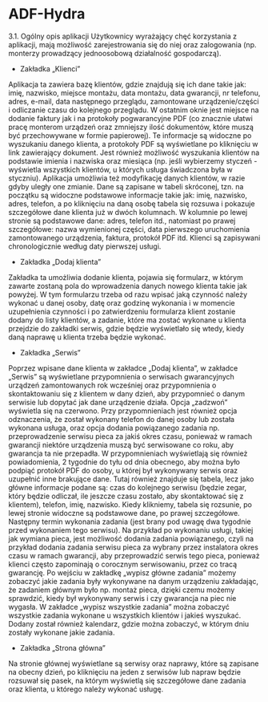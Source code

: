 # ADF-Hydra

3.1.	Ogólny opis aplikacji
Użytkownicy wyrażający chęć korzystania z aplikacji, mają możliwość  zarejestrowania się do niej oraz zalogowania (np. monterzy prowadzący jednoosobową działalność gospodarczą).

- Zakładka „Klienci”

Aplikacja ta zawiera bazę klientów, gdzie znajdują się ich dane takie jak: imię, nazwisko, miejsce montażu, data montażu, data gwarancji, nr telefonu, adres, e-mail, data następnego przeglądu, zamontowane urządzenie/części i odliczanie czasu do kolejnego przeglądu. W ostatnim oknie jest miejsce na dodanie faktury jak i na protokoły pogwarancyjne PDF (co znacznie ułatwi pracę monterom urządzeń oraz zmniejszy ilość dokumentów, które muszą być przechowywane w formie papierowej). Te informacje są widoczne po wyszukaniu danego klienta, a protokoły PDF są wyświetlane po kliknięciu w link zawierający dokument. Jest również możliwość wyszukania klientów na podstawie imienia i nazwiska oraz miesiąca (np. jeśli wybierzemy styczeń - wyświetla wszystkich klientów, u których usługa świadczona była w styczniu). Aplikacja umożliwia też modyfikację danych klientów, w razie gdyby uległy one zmianie. Dane są zapisane w tabeli skróconej, tzn. na początku są widoczne podstawowe informacje takie jak: imię, nazwisko, adres, telefon, a po kliknięciu na daną osobę tabela się rozsuwa i pokazuje szczegółowe dane klienta już w dwóch kolumnach. W kolumnie po lewej stronie są podstawowe dane: adres, telefon itd., natomiast po prawej szczegółowe: nazwa wymienionej części, data pierwszego uruchomienia zamontowanego urządzenia, faktura, protokół PDF itd. Klienci są zapisywani chronologicznie według daty pierwszej usługi.

- Zakładka „Dodaj klienta”

Zakładka ta umożliwia dodanie klienta, pojawia się formularz, w którym zawarte zostaną pola do wprowadzenia danych nowego klienta takie jak powyżej. W tym formularzu trzeba od razu wpisać jaką czynność należy wykonać u danej osoby, datę oraz godzinę wykonania i w momencie uzupełnienia czynności i po zatwierdzeniu formularza klient zostanie dodany do listy klientów, a zadanie, które ma zostać wykonane u klienta przejdzie do zakładki serwis, gdzie będzie wyświetlało się wtedy, kiedy daną naprawę u klienta trzeba będzie wykonać.

- Zakładka „Serwis”

Poprzez wpisane dane klienta w zakładce „Dodaj klienta”, w zakładce „Serwis” są wyświetlane przypomnienia o serwisach gwarancyjnych urządzeń zamontowanych rok wcześniej oraz przypomnienia o skontaktowaniu się z klientem w dany dzień, aby przypomnieć o danym serwisie lub dopytać jak dane urządzenie działa. Opcja „zadzwoń” wyświetla się na czerwono. Przy przypomnieniach jest również opcja odznaczenia, że został wykonany telefon do danej osoby lub została wykonana usługa, oraz opcja dodania powiązanego zadania np. przeprowadzenie serwisu pieca za jakiś okres czasu, ponieważ w ramach gwarancji niektóre urządzenia muszą być serwisowane co roku, aby gwarancja ta nie przepadła. W przypomnieniach wyświetlają się również powiadomienia, 2 tygodnie do tyłu od dnia obecnego, aby można było podpiąć protokół PDF do osoby, u której był wykonywany serwis oraz uzupełnić inne brakujące dane. Tutaj również znajduje się tabela, lecz jako główne informacje podane są: czas do kolejnego serwisu (będzie zegar, który będzie odliczał, ile jeszcze czasu zostało, aby skontaktować się z klientem), telefon, imię, nazwisko. Kiedy klikniemy, tabela się rozsunie, po lewej stronie widoczne są podstawowe dane, po prawej szczegółowe. Następny termin wykonania zadania (jest brany pod uwagę dwa tygodnie przed wykonaniem tego serwisu). Na przykład po wykonaniu usługi, takiej jak wymiana pieca, jest możliwość dodania zadania powiązanego, czyli na przykład dodania zadania serwisu pieca za wybrany przez instalatora okres czasu w ramach gwarancji, aby przeprowadzić serwis tego pieca, ponieważ klienci często zapominają o corocznym serwisowaniu, przez co tracą gwarancję. Po wejściu w zakładkę „wypisz główne zadania” możemy zobaczyć jakie zadania były wykonywane na danym urządzeniu zakładając, że zadaniem głównym było np. montaż pieca, dzięki czemu możemy sprawdzić, kiedy był wykonywany serwis i czy gwarancja na piec nie wygasła. W zakładce „wypisz wszystkie zadania” można zobaczyć wszystkie zadania wykonane u wszystkich klientów i jakieś wyszukać. Dodany został również kalendarz, gdzie można zobaczyć, w którym dniu zostały wykonane jakie zadania.

- Zakładka „Strona główna”

Na stronie głównej wyświetlane są serwisy oraz naprawy, które są zapisane na obecny dzień, po kliknięciu na jeden z serwisów lub napraw będzie rozsuwał się pasek, na którym wyświetlą się szczegółowe dane zadania oraz klienta, u którego należy wykonać usługę.
